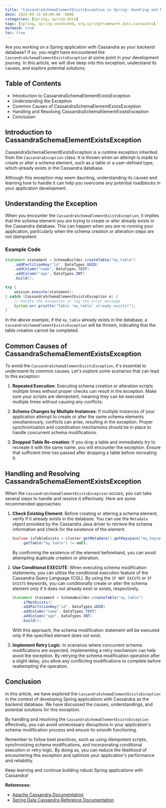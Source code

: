 ```yaml
---
title: "CassandraSchemaElementExistsException in Spring: Handling and Resolving the Exception"
date: 2024-09-15 09:00:00 -0000
categories: [Spring, spring-data]
tags: [spring, spring-unchecked, org.springframework.data.cassandra]
mermaid: true
toc: true
---
```



Are you working on a Spring application with Cassandra as your backend database? If so, you might have encountered the `CassandraSchemaElementExistsException` at some point in your development journey. In this article, we will dive deep into this exception, understand its causes, and explore potential solutions.

## Table of Contents
- Introduction to CassandraSchemaElementExistsException
- Understanding the Exception
- Common Causes of CassandraSchemaElementExistsException
- Handling and Resolving CassandraSchemaElementExistsException
- Conclusion

## Introduction to CassandraSchemaElementExistsException

CassandraSchemaElementExistsException is a runtime exception inherited from the `CassandraException` class. It is thrown when an attempt is made to create or alter a schema element, such as a table or a user-defined type, which already exists in the Cassandra database.

Although this exception may seem daunting, understanding its causes and learning how to handle it can help you overcome any potential roadblocks in your application development.

## Understanding the Exception

When you encounter the `CassandraSchemaElementExistsException`, it implies that the schema element you are trying to create or alter already exists in the Cassandra database. This can happen when you are re-running your application, particularly when the schema creation or alteration steps are not idempotent.

### Example Code

```java
Statement statement = SchemaBuilder.createTable("my_table")
    .addPartitionKey("id", DataTypes.UUID)
    .addColumn("name", DataTypes.TEXT)
    .addColumn("age", DataTypes.INT)
    .build();

try {
    session.execute(statement);
} catch (CassandraSchemaElementExistsException e) {
    // Handle the exception or log the error message
    System.err.println("Table 'my_table' already exists!");
}
```

In the above example, if the `my_table` already exists in the database, a `CassandraSchemaElementExistsException` will be thrown, indicating that the table creation cannot be completed.

## Common Causes of CassandraSchemaElementExistsException

To avoid the `CassandraSchemaElementExistsException`, it's essential to understand its common causes. Let's explore some scenarios that can lead to this exception:

1. **Repeated Execution**: Executing schema creation or alteration scripts multiple times without proper checks can result in the exception. Make sure your scripts are idempotent, meaning they can be executed multiple times without causing any conflicts.

2. **Schema Changes by Multiple Instances**: If multiple instances of your application attempt to create or alter the same schema elements simultaneously, conflicts can arise, resulting in the exception. Proper synchronization and coordination mechanisms should be in place to handle concurrent schema modifications.

3. **Dropped Table Re-creation**: If you drop a table and immediately try to recreate it with the same name, you will encounter the exception. Ensure that sufficient time has passed after dropping a table before recreating it.

## Handling and Resolving CassandraSchemaElementExistsException

When the `CassandraSchemaElementExistsException` occurs, you can take several steps to handle and resolve it effectively. Here are some recommended approaches:

1. **Check Existing Element**: Before creating or altering a schema element, verify if it already exists in the database. You can use the `Metadata` object provided by the Cassandra Java driver to retrieve the schema information and check for the existence of the element.

    ```java
    boolean isTableExists = cluster.getMetadata().getKeyspace("my_keyspace")
        .getTable("my_table") != null;
    ```

    By confirming the existence of the element beforehand, you can avoid attempting duplicate creation or alteration.

2. **Use Conditional EXECUTE**: When executing schema modification statements, you can utilize the conditional execution feature of the Cassandra Query Language (CQL). By using the `IF NOT EXISTS` or `IF EXISTS` keywords, you can conditionally create or alter the schema element only if it does not already exist or exists, respectively.

    ```java
    Statement statement = SchemaBuilder.createTable("my_table")
        .ifNotExists()
        .addPartitionKey("id", DataTypes.UUID)
        .addColumn("name", DataTypes.TEXT)
        .addColumn("age", DataTypes.INT)
        .build();
    ```

    With this approach, the schema modification statement will be executed only if the specified element does not exist.

3. **Implement Retry Logic**: In scenarios where concurrent schema modifications are expected, implementing a retry mechanism can help avoid the exception. By retrying the schema modification operation after a slight delay, you allow any conflicting modifications to complete before reattempting the operation.

## Conclusion

In this article, we have explored the `CassandraSchemaElementExistsException` in the context of developing Spring applications with Cassandra as the backend database. We have discussed the causes, understandings, and potential solutions for this exception.

By handling and resolving the `CassandraSchemaElementExistsException` effectively, you can avoid unnecessary disruptions in your application's schema modification process and ensure its smooth functioning.

Remember to follow best practices, such as using idempotent scripts, synchronizing schema modifications, and incorporating conditional execution or retry logic. By doing so, you can reduce the likelihood of encountering this exception and optimize your application's performance and reliability.

Keep learning and continue building robust Spring applications with Cassandra!

**References:**
- [Apache Cassandra Documentation](https://cassandra.apache.org/doc/latest/)
- [Spring Data Cassandra Reference Documentation](https://docs.spring.io/spring-data/cassandra/docs/current/reference/html/#cassandra.cql)